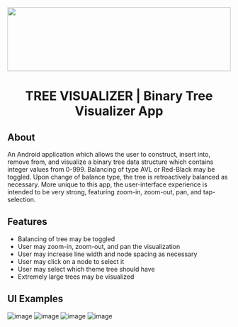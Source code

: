 <center>
  <img src="https://github.com/Tyler-Lopez/BinaryTreeVisualizerApp/blob/main/BinaryTreeVisualizerApp_Logo.svg" width="100%" height="144">
  <h1 align ="center">TREE VISUALIZER | Binary Tree Visualizer App</h1>
</center>

## About
An Android application which allows the user to construct, insert into, remove from, and visualize a binary tree data structure which contains integer values from 0-999. Balancing of type AVL or Red-Black may be toggled. Upon change of balance type, the tree is retroactively balanced as necessary. More unique to this app, the user-interface experience is intended to be very strong, featuring zoom-in, zoom-out, pan, and tap-selection.

## Features
* Balancing of tree may be toggled
* User may zoom-in, zoom-out, and pan the visualization
* User may increase line width and node spacing as necessary
* User may click on a node to select it
* User may select which theme tree should have
* Extremely large trees may be visualized

## UI Examples

![image](https://user-images.githubusercontent.com/77797048/147841503-9dd78219-2786-4a2e-a37a-c235a03cb4d4.png)
![image](https://user-images.githubusercontent.com/77797048/147841510-047cce96-09de-4d60-a3a2-5be0289fe60d.png)
![image](https://user-images.githubusercontent.com/77797048/147841511-2da89a10-9f6d-4e75-a9bf-3b504d996a84.png)
![image](https://user-images.githubusercontent.com/77797048/147841513-256462b5-c53f-40cd-87c7-d79044a0ec5c.png)
